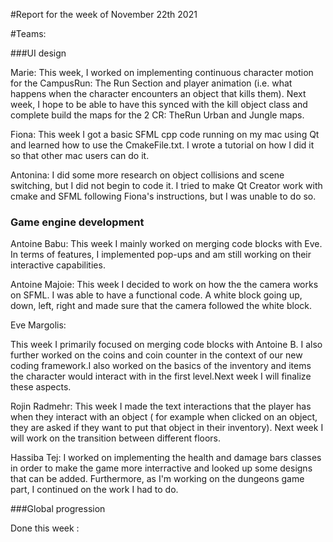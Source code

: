 
#Report for the week of November 22th 2021



#Teams:

###UI design



Marie: This week, I worked on implementing continuous character motion for the CampusRun: The Run Section and player animation (i.e. what happens when the character encounters an object that kills them). Next week, I hope to be able to have this synced with the kill object class and complete build the maps for the 2 CR: TheRun Urban and Jungle maps.


Fiona: This week I got a basic SFML cpp code running on my mac using Qt and learned how to use the CmakeFile.txt. I wrote a tutorial on how I did it so that other mac users can do it.



Antonina: I did some more research on object collisions and scene switching, but I did not begin to code it. I tried to make Qt Creator work with cmake and SFML following Fiona's instructions, but I was unable to do so. 


### Game engine development


Antoine Babu: This week I mainly worked on merging code blocks with Eve. In terms of features, I implemented pop-ups and am still working on their interactive capabilities.



Antoine Majoie: This week I decided to work on how the the camera works on SFML. I was able to have a functional code. A white block going up, down, left, right and made sure that the camera followed the white block. 



Eve Margolis:


This week I primarily focused on merging code blocks with Antoine B. I also further worked on the coins and coin counter in the context of our new coding framework.I also worked on the basics of the inventory and items the character would interact with in the first level.Next week I will finalize these aspects.




Rojin Radmehr:
This week I made the text interactions that the player has when they interact with an object ( for example when clicked on an object, they are asked if they want to put that object in their inventory). Next week I will work on the transition between different floors.



Hassiba Tej: I worked on implementing the health and damage bars classes in order to make the game more interractive and looked up some designs that can be added. Furthermore, as I'm working on the dungeons game part, I continued on the work I had to do.



###Global progression



Done this week :
